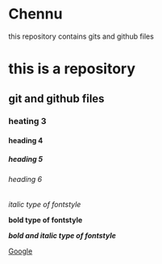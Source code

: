 # Chennu
this repository contains gits and github files

# this is a repository
## git and github files
### heating 3
#### heading 4
##### heading 5
###### heading 6

*italic type of fontstyle*

**bold type of fontstyle**

***bold and italic type of fontstyle***

[Google](www.google.com)
